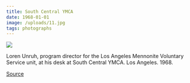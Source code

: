 ```yaml
---
title: South Central YMCA
date: 1968-01-01
image: /uploads/11.jpg
tags: photographs
---
```


![](/uploads/11.jpg)

Loren Unruh, program director for the Los Angeles Mennonite Voluntary Service unit, at his desk at South Central YMCA. Los Angeles. 1968.

[Source](https://flic.kr/p/j3pcaB)